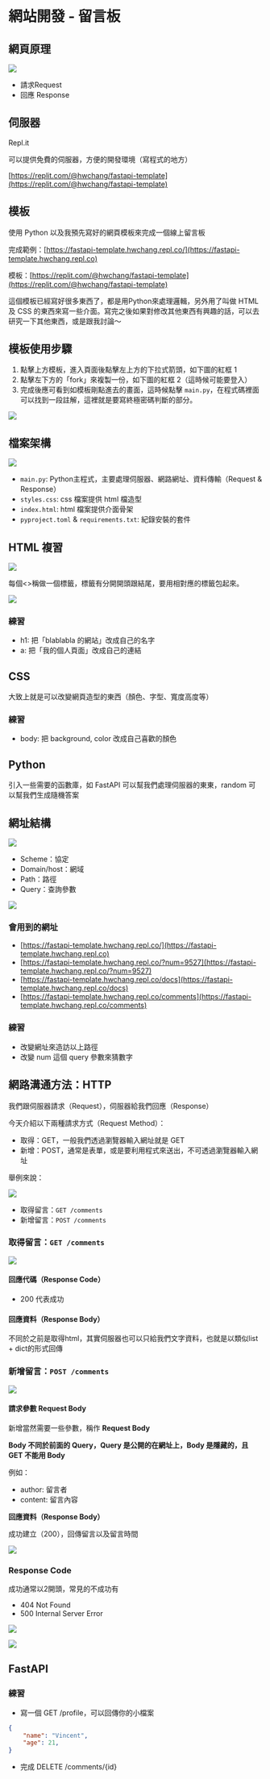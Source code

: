 # 網站開發 - 留言板

## 網頁原理

![](<.gitbook/assets/image (120) (1).png>)

* 請求Request
* 回應 Response

## 伺服器

Repl.it

可以提供免費的伺服器，方便的開發環境（寫程式的地方）

[https://replit.com/@hwchang/fastapi-template](https://replit.com/@hwchang/fastapi-template)

## 模板

使用 Python 以及我預先寫好的網頁模板來完成一個線上留言板

完成範例：[https://fastapi-template.hwchang.repl.co/](https://fastapi-template.hwchang.repl.co)

模板：[https://replit.com/@hwchang/fastapi-template](https://replit.com/@hwchang/fastapi-template)

這個模板已經寫好很多東西了，都是用Python來處理邏輯，另外用了叫做 HTML 及 CSS 的東西來寫一些介面。寫完之後如果對修改其他東西有興趣的話，可以去研究一下其他東西，或是跟我討論～

## 模板使用步驟

1. 點擊上方模板，進入頁面後點擊左上方的下拉式箭頭，如下圖的紅框 1
2. 點擊左下方的「fork」來複製一份，如下圖的紅框 2（這時候可能要登入）
3. 完成後應可看到如模板剛點進去的畫面，這時候點擊 `main.py`，在程式碼裡面可以找到一段註解，這裡就是要寫終極密碼判斷的部分。

![](<.gitbook/assets/image (122).png>)

## 檔案架構

![](<.gitbook/assets/image (133).png>)

* `main.py`: Python主程式，主要處理伺服器、網路網址、資料傳輸（Request & Response）
* `styles.css`: css 檔案提供 html 檔造型
* `index.html`: html 檔案提供介面骨架
* `pyproject.toml` & `requirements.txt`: 紀錄安裝的套件

## HTML 複習

![](<.gitbook/assets/image (123).png>)

每個<>稱做一個標籤，標籤有分開開頭跟結尾，要用相對應的標籤包起來。



![](<.gitbook/assets/image (128).png>)

### 練習

* h1: 把「blablabla 的網站」改成自己的名字
* a: 把「我的個人頁面」改成自己的連結

## CSS

大致上就是可以改變網頁造型的東西（顏色、字型、寬度高度等）

### 練習

* body: 把 background, color 改成自己喜歡的顏色

## Python

引入一些需要的函數庫，如 FastAPI 可以幫我們處理伺服器的東東，random 可以幫我們生成隨機答案

## 網址結構

![](<.gitbook/assets/image (132) (1).png>)

* Scheme：協定
* Domain/host：網域
* Path：路徑
* Query：查詢參數

![](<.gitbook/assets/image (131).png>)



### 會用到的網址

* [https://fastapi-template.hwchang.repl.co/](https://fastapi-template.hwchang.repl.co)
* [https://fastapi-template.hwchang.repl.co/?num=9527](https://fastapi-template.hwchang.repl.co/?num=9527)
* [https://fastapi-template.hwchang.repl.co/docs](https://fastapi-template.hwchang.repl.co/docs)
* [https://fastapi-template.hwchang.repl.co/comments](https://fastapi-template.hwchang.repl.co/comments)

### 練習

* 改變網址來造訪以上路徑
* 改變 num 這個 query 參數來猜數字

## 網路溝通方法：HTTP

我們跟伺服器請求（Request），伺服器給我們回應（Response）

今天介紹以下兩種請求方式（Request Method）：

* 取得：GET，一般我們透過瀏覽器輸入網址就是 GET
* 新增：POST，通常是表單，或是要利用程式來送出，不可透過瀏覽器輸入網址

舉例來說：

![](<.gitbook/assets/image (120).png>)

* 取得留言：`GET /comments`
* 新增留言：`POST /comments`

### 取得留言：`GET /comments`

![](<.gitbook/assets/image (121).png>)

#### 回應代碼（Response Code）

* 200 代表成功

#### **回應資料（Response Body）**

不同於之前是取得html，其實伺服器也可以只給我們文字資料，也就是以類似list + dict的形式回傳

### 新增留言：`POST /comments`

![](<.gitbook/assets/image (126) (1).png>)

#### **請求參數 Request Body**

新增當然需要一些參數，稱作 **Request Body**

**Body 不同於前面的 Query，Query 是公開的在網址上，Body 是隱藏的，且 GET 不能用 Body**

例如：

* author: 留言者
* content: 留言內容

**回應資料（Response Body）**

成功建立（200），回傳留言以及留言時間

![](<.gitbook/assets/image (120) (1) (1).png>)

### Response Code

成功通常以2開頭，常見的不成功有

* 404 Not Found
* 500 Internal Server Error

![](<.gitbook/assets/image (125).png>)

![](<.gitbook/assets/image (133) (1).png>)

## FastAPI



### 練習

* 寫一個 GET /profile，可以回傳你的小檔案

```json
{
    "name": "Vincent",
    "age": 21,
}
```

* 完成 DELETE /comments/{id}
